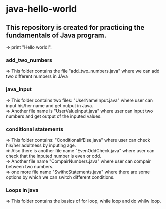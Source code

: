 # java-hello-world

This repository is created for practicing the fundamentals of Java program.
---   

<p>=> print "Hello world!".</p> 

### add_two_numbers
<p>=> This folder contains the file "add_two_numbers.java" where we can add two different numbers in JAva</p>

### java_input
<p>=> This folder contains two files: "UserNameInput.java" where user can input his/her name and get output in Java.<br>
=> Another file name is "UserValueInput.java" where user can input two numbers and get output of the inputed values.</p>

### conditional statements
<p>=> This folder contains: "ConditionalifElse.java" where user can check his/her adultness by inputing age.<br>
=> Also there is another file name "EvenOddCheck.java" where user can check that the inputed number is even or odd.<br>
=> Another file name "CompairNumbers.java" where user can compair between two numbers.<br>
=> one more file name "SwithcStatements.java" where there are some options by which we can switch different conditions.</p>

### Loops in java
<p>=> This folder contains the basics of for loop, while loop and do whilw loop.</p>